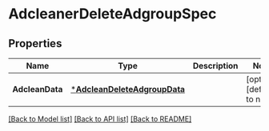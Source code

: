 # AdcleanerDeleteAdgroupSpec

## Properties
Name | Type | Description | Notes
------------ | ------------- | ------------- | -------------
**AdcleanData** | [***AdcleanDeleteAdgroupData**](adclean_delete_adgroup_data.md) |  | [optional] [default to null]

[[Back to Model list]](../README.md#documentation-for-models) [[Back to API list]](../README.md#documentation-for-api-endpoints) [[Back to README]](../README.md)


